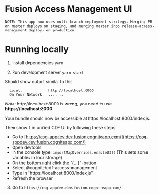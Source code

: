 # Fusion Access Management UI

`NOTE: This app now uses multi branch deployment strategy. Merging PR on master deploys on staging, and merging master into release-access-management deploys on production`

# Running locally

1. Install dependencies
   `yarn`

2. Run development server
   `yarn start`

Should show output similar to this

```
  Local:            http://localhost:8000
  On Your Network:  .......
```

_Note:_ http://localhost:8000 is wrong, you need to use **https://localhost:8000**

Your bundle should now be accessible at https://localhost:8000/index.js.

Then show it in unified CDF UI by following these steps:

- Go to [https://cog-appdev.dev.fusion.cogniteapp.com/](https://cog-appdev.dev.fusion.cogniteapp.com/)
- Open devtools
- In the console type: `importMapOverrides.enableUI()` (This sets some variables in localstorage)
- On the bottom right click the "{...}"-button
- Select @cognite/cdf-access-management
- Type in "https://localhost:8000/index.js"
- Refresh the browser

3. Go to `https://cog-appdev.dev.fusion.cogniteapp.com/`

